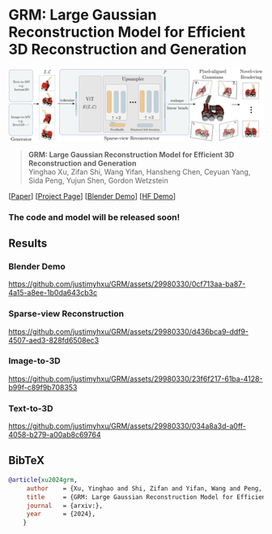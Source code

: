 # GRM: Large Gaussian Reconstruction Model for Efficient 3D Reconstruction and Generation

<img src="./docs/assets/pipeline.png"/>


> **GRM: Large Gaussian Reconstruction Model for Efficient 3D Reconstruction and Generation** <br>
> Yinghao Xu, Zifan Shi, Wang Yifan, Hansheng Chen, Ceyuan Yang, Sida Peng, Yujun Shen, Gordon Wetzstein<br>

[[Paper]()]
[[Project Page](https://justimyhxu.github.io/projects/grm)]
[[Blender Demo](https://github.com/justimyhxu/GRM/assets/29980330/da2fc522-bc19-43f3-b7f8-29e3d4819a17)]
[[HF Demo]()]

### The code and model will be released soon!

## Results

### Blender Demo
https://github.com/justimyhxu/GRM/assets/29980330/0cf713aa-ba87-4a15-a8ee-1b0da643cb3c



### Sparse-view Reconstruction
https://github.com/justimyhxu/GRM/assets/29980330/d436bca9-ddf9-4507-aed3-828fd6508ec3



### Image-to-3D
https://github.com/justimyhxu/GRM/assets/29980330/23f6f217-61ba-4128-b99f-c89f9b708353





### Text-to-3D
https://github.com/justimyhxu/GRM/assets/29980330/034a8a3d-a0ff-4058-b279-a00ab8c69764






## BibTeX

```bibtex
@article{xu2024grm,
     author    = {Xu, Yinghao and Shi, Zifan and Yifan, Wang and Peng, Sida and Yang, Ceyuan and Shen, Yujun and Wetzstein Gordon},
     title     = {GRM: Large Gaussian Reconstruction Model for Efficient 3D Reconstruction and Generation},
     journal   = {arxiv:},
     year      = {2024},
    }
```
